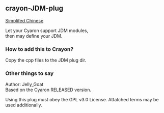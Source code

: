 ## crayon-JDM-plug

[Simplifed Chinese](README_cn.md)

Let your Cyaron support JDM modules,  
then may define your JDM.

### How to add this to Crayon?

Copy the cpp files to the JDM plug dir.

### Other things to say

Author: Jelly_Goat  
Based on the Cyaron RELEASED version.

Using this plug must obey the GPL v3.0 License.
Attatched terms may be used additionally.